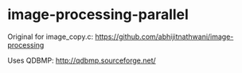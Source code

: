 # image-processing-parallel
Original for image_copy.c: https://github.com/abhijitnathwani/image-processing

Uses QDBMP: http://qdbmp.sourceforge.net/ 
